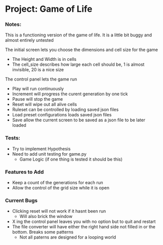 # Project: Game of Life

### Notes:

This is a functioning version of the game of life.
It is a little bit buggy and almost entirely untested

The initial screen lets you choose the dimensions and cell size for the game
- The Height and Width is in cells
- The cell_size describes how large each cell should be, 1 is almost invisible, 20 is a nice size

The control panel lets the game run
- Play will run continuously
- Increment will progress the curent generation by one tick
- Pause will stop the game
- Reset will wipe out all alive cells
- Ruleset can be controlled by loading saved json files
- Load preset configurations loads saved json files
- Save allow the current screen to be saved as a json file to be later loaded

### Tests:
- Try to implement Hypothesis
- Need to add unit testing for game.py
    - Game Logic (if one thing is tested it should be this)

### Features to Add
- Keep a count of the generations for each run
- Allow the control of the grid size while it is open

### Current Bugs
- Clicking reset will not work if it hasnt been run
    - Will also brick the window
- X ing the control panel leaves you with no option but to quit and restart
- The file converter will have either the right hand side not filled in or the bottom. Breaks some patterns
    - Not all paterns are designed for a looping world

